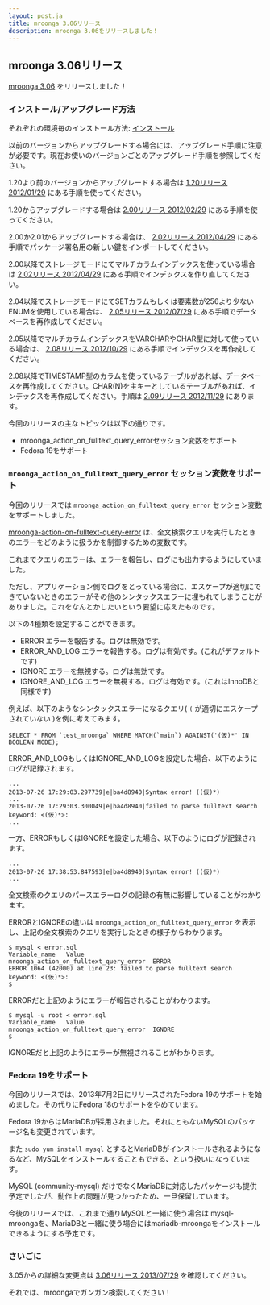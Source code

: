 ```yaml
---
layout: post.ja
title: mroonga 3.06リリース
description: mroonga 3.06をリリースしました！
---
```


mroonga 3.06リリース
--------------------

[mroonga 3.06](/ja/docs/news.html#release-3-06) をリリースしました！

### インストール/アップグレード方法

それぞれの環境毎のインストール方法:
[インストール](/ja/docs/install.html)

以前のバージョンからアップグレードする場合には、アップグレード手順に注意が必要です。現在お使いのバージョンごとのアップグレード手順を参照してください。

1.20より前のバージョンからアップグレードする場合は [1.20リリース 2012/01/29](/ja/docs/news.html#release-1-20)
にある手順を使ってください。

1.20からアップグレードする場合は [2.00リリース 2012/02/29](/ja/docs/news.html#release-2-00)
にある手順を使ってください。

2.00か2.01からアップグレードする場合は、 [2.02リリース 2012/04/29](/ja/docs/news.html#release-2-02)
にある手順でパッケージ署名用の新しい鍵をインポートしてください。

2.00以降でストレージモードにてマルチカラムインデックスを使っている場合は
[2.02リリース 2012/04/29](/ja/docs/news.html#release-2-03)
にある手順でインデックスを作り直してください。

2.04以降でストレージモードにてSETカラムもしくは要素数が256より少ないENUMを使用している場合は、
[2.05リリース 2012/07/29](/ja/docs/news.html#release-2-05)
にある手順でデータベースを再作成してください。

2.05以降でマルチカラムインデックスをVARCHARやCHAR型に対して使っている場合は、
[2.08リリース 2012/10/29](/ja/docs/news.html#release-2-08)
にある手順でインデックスを再作成してください。

2.08以降でTIMESTAMP型のカラムを使っているテーブルがあれば、データベースを再作成してください。CHAR(N)を主キーとしているテーブルがあれば、インデックスを再作成してください。手順は
[2.09リリース 2012/11/29](/ja/docs/news.html#release-2-09) にあります。

今回のリリースの主なトピックは以下の通りです。

-   mroonga_action_on_fulltext_query_errorセッション変数をサポート
-   Fedora 19をサポート

### `mroonga_action_on_fulltext_query_error` セッション変数をサポート

今回のリリースでは `mroonga_action_on_fulltext_query_error`
セッション変数をサポートしました。

[mroonga-action-on-fulltext-query-error](http://mroonga.org/ja/docs/reference/server_variables.html#mroonga-action-on-fulltext-query-error)
は、全文検索クエリを実行したときのエラーをどのように扱うかを制御するための変数です。

これまでクエリのエラーは、エラーを報告し、ログにも出力するようにしていました。

ただし、アプリケーション側でログをとっている場合に、エスケープが適切にできていないときのエラーがその他のシンタックスエラーに埋もれてしまうことがありました。これをなんとかしたいという要望に応えたものです。

以下の4種類を設定することができます。

-   ERROR エラーを報告する。ログは無効です。
-   ERROR_AND_LOG エラーを報告する。ログは有効です。(これがデフォルトです)
-   IGNORE エラーを無視する。ログは無効です。
-   IGNORE_AND_LOG エラーを無視する。ログは有効です。(これはInnoDBと同様です)

例えば、以下のようなシンタックスエラーになるクエリ( `(`
が適切にエスケープされていない )を例に考えてみます。

    SELECT * FROM `test_mroonga` WHERE MATCH(`main`) AGAINST('(仮)*' IN BOOLEAN MODE);

ERROR_AND_LOGもしくはIGNORE_AND_LOGを設定した場合、以下のようにログが記録されます。

    ...
    2013-07-26 17:29:03.297739|e|ba4d8940|Syntax error! ((仮)*)
    ...
    2013-07-26 17:29:03.300049|e|ba4d8940|failed to parse fulltext search keyword: <(仮)*>: 
    ...

一方、ERRORもしくはIGNOREを設定した場合、以下のようにログが記録されます。

    ...
    2013-07-26 17:38:53.847593|e|ba4d8940|Syntax error! ((仮)*)
    ...

全文検索のクエリのパースエラーログの記録の有無に影響していることがわかります。

ERRORとIGNOREの違いは `mroonga_action_on_fulltext_query_error`
を表示し、上記の全文検索のクエリを実行したときの様子からわかります。

    $ mysql < error.sql
    Variable_name   Value
    mroonga_action_on_fulltext_query_error  ERROR
    ERROR 1064 (42000) at line 23: failed to parse fulltext search keyword: <(仮)*>: 
    $

ERRORだと上記のようにエラーが報告されることがわかります。

    $ mysql -u root < error.sql
    Variable_name   Value
    mroonga_action_on_fulltext_query_error  IGNORE
    $

IGNOREだと上記のようにエラーが無視されることがわかります。

### Fedora 19をサポート

今回のリリースでは、2013年7月2日にリリースされたFedora
19のサポートを始めました。その代りにFedora 18のサポートをやめています。

Fedora
19からはMariaDBが採用されました。それにともないMySQLのパッケージ名も変更されています。

また `sudo yum install mysql`
とするとMariaDBがインストールされるようになるなど、MySQLをインストールすることもできる、という扱いになっています。

MySQL (community-mysql)
だけでなくMariaDBに対応したパッケージも提供予定でしたが、動作上の問題が見つかったため、一旦保留しています。

今後のリリースでは、これまで通りMySQLと一緒に使う場合は
mysql-mroongaを、MariaDBと一緒に使う場合にはmariadb-mroongaをインストールできるようにする予定です。

### さいごに

3.05からの詳細な変更点は [3.06リリース 2013/07/29](/ja/docs/news.html#release-3-06) を確認してください。

それでは、mroongaでガンガン検索してください！
